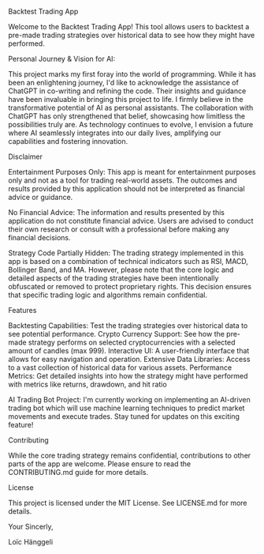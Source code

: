 Backtest Trading App

Welcome to the Backtest Trading App! This tool allows users to backtest a pre-made trading strategies over historical data to see how they might have performed.

Personal Journey & Vision for AI: 

This project marks my first foray into the world of programming. While it has been an enlightening journey, I'd like to acknowledge the assistance of ChatGPT in co-writing and refining the code. Their insights and guidance have been invaluable in bringing this project to life. I firmly believe in the transformative potential of AI as personal assistants. The collaboration with ChatGPT has only strengthened that belief, showcasing how limitless the possibilities truly are. As technology continues to evolve, I envision a future where AI seamlessly integrates into our daily lives, amplifying our capabilities and fostering innovation.

Disclaimer

Entertainment Purposes Only:
This app is meant for entertainment purposes only and not as a tool for trading real-world assets. The outcomes and results provided by this application should not be interpreted as financial advice or guidance.

No Financial Advice: 
The information and results presented by this application do not constitute financial advice. Users are advised to conduct their own research or consult with a professional before making any financial decisions.

Strategy Code Partially Hidden:
The trading strategy implemented in this app is based on a combination of technical indicators such as RSI, MACD, Bollinger Band, and MA. However, please note that the core logic and detailed aspects of the trading strategies have been intentionally obfuscated or removed to protect proprietary rights. This decision ensures that specific trading logic and algorithms remain confidential.

Features

Backtesting Capabilities:
Test the trading strategies over historical data to see potential performance.
Crypto Currency Support: See how the pre-made strategy performs on selected cryptocurrencies with a selected amount of candles (max 999).
Interactive UI: A user-friendly interface that allows for easy navigation and operation.
Extensive Data Libraries: Access to a vast collection of historical data for various assets.
Performance Metrics: Get detailed insights into how the strategy might have performed with metrics like returns, drawdown, and hit ratio

AI Trading Bot Project:
I'm currently working on implementing an AI-driven trading bot which will use machine learning techniques to predict market movements and execute trades. Stay tuned for updates on this exciting feature!

Contributing

While the core trading strategy remains confidential, contributions to other parts of the app are welcome. Please ensure to read the CONTRIBUTING.md guide for more details.

License

This project is licensed under the MIT License. See LICENSE.md for more details.

Your Sincerly, 

Loïc Hänggeli